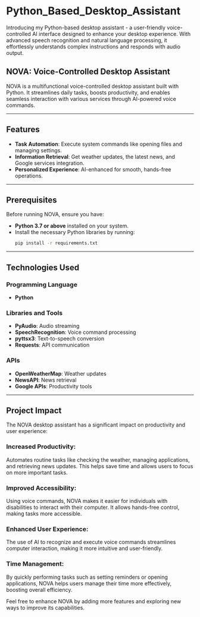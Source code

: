# Python_Based_Desktop_Assistant
Introducing my Python-based desktop assistant - a user-friendly voice-controlled AI interface designed to enhance your desktop experience. With advanced speech recognition and natural language processing, it effortlessly understands complex instructions and responds with audio output.

## NOVA: Voice-Controlled Desktop Assistant  

NOVA is a multifunctional voice-controlled desktop assistant built with Python. It streamlines daily tasks, boosts productivity, and enables seamless interaction with various services through AI-powered voice commands.  

---

## Features  
- **Task Automation**: Execute system commands like opening files and managing settings.  
- **Information Retrieval**: Get weather updates, the latest news, and Google services integration.  
- **Personalized Experience**: AI-enhanced for smooth, hands-free operations.  

---

## Prerequisites  
Before running NOVA, ensure you have:  
- **Python 3.7 or above** installed on your system.  
- Install the necessary Python libraries by running:  
  ```bash  
  pip install -r requirements.txt

---

## Technologies Used

### Programming Language
- **Python**

### Libraries and Tools
- **PyAudio**: Audio streaming  
- **SpeechRecognition**: Voice command processing  
- **pyttsx3**: Text-to-speech conversion  
- **Requests**: API communication  

### APIs
- **OpenWeatherMap**: Weather updates  
- **NewsAPI**: News retrieval  
- **Google APIs**: Productivity tools  
---

## Project Impact
The NOVA desktop assistant has a significant impact on productivity and user experience:

### Increased Productivity: 
Automates routine tasks like checking the weather, managing applications, and retrieving news updates. This helps save time and allows users to focus on more important tasks.

### Improved Accessibility: 
Using voice commands, NOVA makes it easier for individuals with disabilities to interact with their computer. It allows hands-free control, making tasks more accessible.

### Enhanced User Experience: 
The use of AI to recognize and execute voice commands streamlines computer interaction, making it more intuitive and user-friendly.

### Time Management: 
By quickly performing tasks such as setting reminders or opening applications, NOVA helps users manage their time more effectively, boosting overall efficiency.

Feel free to enhance NOVA by adding more features and exploring new ways to improve its capabilities.

